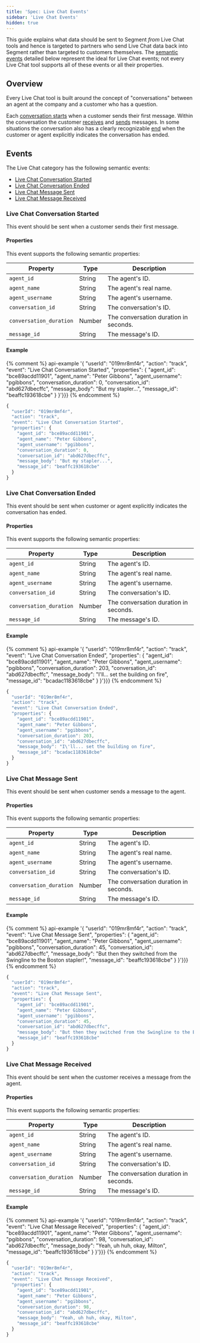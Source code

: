 ```yaml
---
title: 'Spec: Live Chat Events'
sidebar: 'Live Chat Events'
hidden: true
---
```


This guide explains what data should be sent to Segment *from* Live Chat tools and hence is targeted to partners who send Live Chat data back into Segment rather than targeted to customers themselves. The [semantic events](/docs/spec/semantic) detailed below represent the ideal for Live Chat events; not every Live Chat tool supports all of these events or all their properties.

## Overview

Every Live Chat tool is built around the concept of "conversations" between an agent at the company and a customer who has a question.

Each [conversation starts](#live-chat-conversation-started) when a customer sends their first message. Within the conversation the customer [receives](#live-chat-message-received) and [sends](#live-chat-message-sent) messages. In some situations the conversation also has a clearly recognizable [end](#live-chat-conversation-ended) when the customer or agent explicitly indicates the conversation has ended.


## Events

The Live Chat category has the following semantic events:

* [Live Chat Conversation Started](#live-chat-conversation-started)
* [Live Chat Conversation Ended](#live-chat-conversation-ended)
* [Live Chat Message Sent](#live-chat-message-sent)
* [Live Chat Message Received](#live-chat-message-received)

### Live Chat Conversation Started

This event should be sent when a customer sends their first message.

#### Properties

This event supports the following semantic properties:

Property                | Type   | Description
--------                | ----   | -----------
`agent_id`              | String | The agent's ID.
`agent_name`            | String | The agent's real name.
`agent_username`        | String | The agent's username.
`conversation_id`       | String | The conversation's ID.
`conversation_duration` | Number | The conversation duration in seconds.
`message_id`            | String | The message's ID.

#### Example

{% comment %} api-example '{
  "userId": "019mr8mf4r",
  "action": "track",
  "event": "Live Chat Conversation Started",
  "properties": {
    "agent_id": "bce89acdd11901",
    "agent_name": "Peter Gibbons",
    "agent_username": "pgibbons",
    "conversation_duration": 0,
    "conversation_id": "abd627dbecffc",
    "message_body": "But my stapler...",
    "message_id": "beaffc193618cbe"
  }
}'}}} {% endcomment %}

```js
{
  "userId": "019mr8mf4r",
  "action": "track",
  "event": "Live Chat Conversation Started",
  "properties": {
    "agent_id": "bce89acdd11901",
    "agent_name": "Peter Gibbons",
    "agent_username": "pgibbons",
    "conversation_duration": 0,
    "conversation_id": "abd627dbecffc",
    "message_body": "But my stapler...",
    "message_id": "beaffc193618cbe"
  }
}
```


### Live Chat Conversation Ended

This event should be sent when customer or agent explicitly indicates the conversation has ended.

#### Properties

This event supports the following semantic properties:

Property                | Type   | Description
--------                | ----   | -----------
`agent_id`              | String | The agent's ID.
`agent_name`            | String | The agent's real name.
`agent_username`        | String | The agent's username.
`conversation_id`       | String | The conversation's ID.
`conversation_duration` | Number | The conversation duration in seconds.
`message_id`            | String | The message's ID.

#### Example

{% comment %} api-example '{
  "userId": "019mr8mf4r",
  "action": "track",
  "event": "Live Chat Conversation Ended",
  "properties": {
    "agent_id": "bce89acdd11901",
    "agent_name": "Peter Gibbons",
    "agent_username": "pgibbons",
    "conversation_duration": 203,
    "conversation_id": "abd627dbecffc",
    "message_body": "I\'ll... set the building on fire",
    "message_id": "bcadac1183618cbe"
  }
}'}}} {% endcomment %}

```js
{
  "userId": "019mr8mf4r",
  "action": "track",
  "event": "Live Chat Conversation Ended",
  "properties": {
    "agent_id": "bce89acdd11901",
    "agent_name": "Peter Gibbons",
    "agent_username": "pgibbons",
    "conversation_duration": 203,
    "conversation_id": "abd627dbecffc",
    "message_body": "I\'ll... set the building on fire",
    "message_id": "bcadac1183618cbe"
  }
}
```


### Live Chat Message Sent

This event should be sent when customer sends a message to the agent.

#### Properties

This event supports the following semantic properties:

Property                | Type   | Description
--------                | ----   | -----------
`agent_id`              | String | The agent's ID.
`agent_name`            | String | The agent's real name.
`agent_username`        | String | The agent's username.
`conversation_id`       | String | The conversation's ID.
`conversation_duration` | Number | The conversation duration in seconds.
`message_id`            | String | The message's ID.

#### Example

{% comment %} api-example '{
  "userId": "019mr8mf4r",
  "action": "track",
  "event": "Live Chat Message Sent",
  "properties": {
    "agent_id": "bce89acdd11901",
    "agent_name": "Peter Gibbons",
    "agent_username": "pgibbons",
    "conversation_duration": 45,
    "conversation_id": "abd627dbecffc",
    "message_body": "But then they switched from the Swingline to the Boston stapler!",
    "message_id": "beaffc193618cbe"
  }
}'}}} {% endcomment %}

```js
{
  "userId": "019mr8mf4r",
  "action": "track",
  "event": "Live Chat Message Sent",
  "properties": {
    "agent_id": "bce89acdd11901",
    "agent_name": "Peter Gibbons",
    "agent_username": "pgibbons",
    "conversation_duration": 45,
    "conversation_id": "abd627dbecffc",
    "message_body": "But then they switched from the Swingline to the Boston stapler!",
    "message_id": "beaffc193618cbe"
  }
}
```


### Live Chat Message Received

This event should be sent when the customer receives a message from the agent.

#### Properties

This event supports the following semantic properties:

Property                | Type   | Description
--------                | ----   | -----------
`agent_id`              | String | The agent's ID.
`agent_name`            | String | The agent's real name.
`agent_username`        | String | The agent's username.
`conversation_id`       | String | The conversation's ID.
`conversation_duration` | Number | The conversation duration in seconds.
`message_id`            | String | The message's ID.

#### Example

{% comment %} api-example '{
  "userId": "019mr8mf4r",
  "action": "track",
  "event": "Live Chat Message Received",
  "properties": {
    "agent_id": "bce89acdd11901",
    "agent_name": "Peter Gibbons",
    "agent_username": "pgibbons",
    "conversation_duration": 98,
    "conversation_id": "abd627dbecffc",
    "message_body": "Yeah, uh huh, okay, Milton",
    "message_id": "beaffc193618cbe"
  }
}'}}} {% endcomment %}

```js
{
  "userId": "019mr8mf4r",
  "action": "track",
  "event": "Live Chat Message Received",
  "properties": {
    "agent_id": "bce89acdd11901",
    "agent_name": "Peter Gibbons",
    "agent_username": "pgibbons",
    "conversation_duration": 98,
    "conversation_id": "abd627dbecffc",
    "message_body": "Yeah, uh huh, okay, Milton",
    "message_id": "beaffc193618cbe"
  }
}
```
